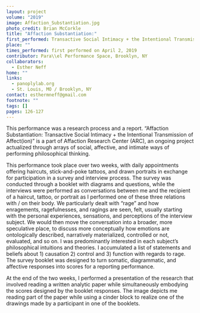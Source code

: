 ```yaml
---
layout: project
volume: "2019"
image: Affaction_Substantiation.jpg
photo_credit: Brian McCorkle
title: "Affaction Substantiation:"
first_performed: Transactive Social Intimacy + the Intentional Transmission of Affect(ion)
place: ""
times_performed: first performed on April 2, 2019
contributor: Para\\el Performance Space, Brooklyn, NY
collaborators:
  - Esther Neff
home: ""
links:
  - panoplylab.org
  - St. Louis, MO / Brooklyn, NY
contact: esthermneff@gmail.com
footnote: ""
tags: []
pages: 126-127
---
```


This performance was a research process and a report. “Affaction Substantiation: Transactive Social Intimacy + the Intentional Transmission of Affect(ion)” is a part of Affaction Research Center (ARC), an ongoing project actualized through arrays of social, affective, and intimate ways of performing philosophical thinking.

This performance took place over two weeks, with daily appointments offering haircuts, stick-and-poke tattoos, and drawn portraits in exchange for participation in a survey and interview process. The survey was conducted through a booklet with diagrams and questions, while the interviews were performed as conversations between me and the recipient of a haircut, tattoo, or portrait as I performed one of these three relations with / on their body. We particularly dealt with “rage” and how enragements, ragefulnesses, and ragings are seen, felt, usually starting with the personal experiences, sensations, and perceptions of the interview subject. We would then move the conversation into a broader, more speculative place, to discuss more conceptually how emotions are ontologically described, narratively materialized, controlled or not, evaluated, and so on. I was predominantly interested in each subject’s philosophical intuitions and theories. I accumulated a list of statements and beliefs about 1) causation 2) control and 3) function with regards to rage. The survey booklet was designed to turn somatic, diagrammatic, and affective responses into scores for a reporting performance.

At the end of the two weeks, I performed a presentation of the research that involved reading a written analytic paper while simultaneously embodying the scores designed by the booklet responses. The image depicts me reading part of the paper while using a cinder block to realize one of the drawings made by a participant in one of the booklets.
